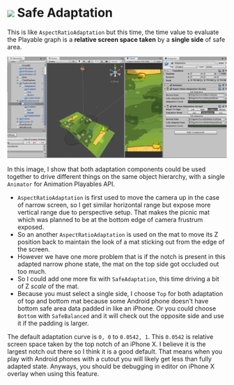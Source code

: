 # <img src="../../../Icons/SafeAreaAdaptationIcon.png" width="30"> Safe Adaptation

This is like `AspectRatioAdaptation` but this time, the time value to evaluate the Playable graph is a **relative screen space taken** by a **single side** of safe area.

![Safe Area Adaptation Demo](images/safe-area-adaptation.gif)

In this image, I show that both adaptation components could be used together to drive different things on the same object hierarchy, with a single `Animator` for Animation Playables API.

- `AspectRatioAdaptation` is first used to move the camera up in the case of narrow screen, so I get similar horizontal range but expose more vertical range due to perspective setup. That makes the picnic mat which was planned to be at the bottom edge of camera frustrum exposed.
- So an another `AspectRatioAdaptation` is used on the mat to move its Z position back to maintain the look of a mat sticking out from the edge of the screen.
- However we have one more problem that is if the notch is present in this adapted narrow phone state, the mat on the top side got occluded out too much.
- So I could add one more fix with `SafeAdaptation`, this time driving a bit of Z *scale* of the mat.
- Because you must select a single side, I choose `Top` for both adaptation of top and bottom mat because some Android phone doesn't have bottom safe area data padded in like an iPhone. Or you could choose `Bottom` with `SafeBalanced` and it will check out the opposite side and use it if the padding is larger.

The default adaptation curve is `0, 0` to `0.0542, 1`. This `0.0542` is relative screen space taken by the top notch of an iPhone X. I believe it is the largest notch out there so I think it is a good default. That means when you play with Android phones with a cutout you will likely get less than fully adapted state. Anyways, you should be debugging in editor on iPhone X overlay when using this feature.
